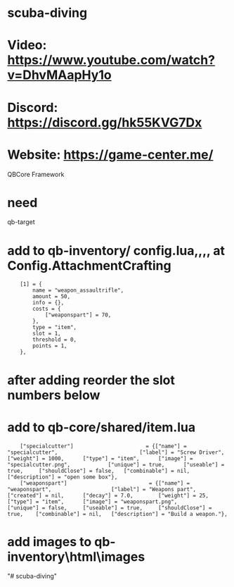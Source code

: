 # scuba-diving

# Video: https://www.youtube.com/watch?v=DhvMAapHy1o
# Discord: https://discord.gg/hk55KVG7Dx
# Website: https://game-center.me/

QBCore Framework


# need

qb-target


# add to qb-inventory/ config.lua,,,,  at Config.AttachmentCrafting

        [1] = {
            name = "weapon_assaultrifle",
            amount = 50,
            info = {},
            costs = {
                ["weaponspart"] = 70,
            },
            type = "item",
            slot = 1,
            threshold = 0,
            points = 1,
        },

# after adding reorder the slot numbers below

# add to qb-core/shared/item.lua

		["specialcutter"]						= {["name"] = "specialcutter",       		    		["label"] = "Screw Driver",	 			["weight"] = 1000, 		["type"] = "item", 		["image"] = "specialcutter.png", 			["unique"] = true, 		["useable"] = true, 	["shouldClose"] = false,   ["combinable"] = nil,   ["description"] = "open some box"},
		["weaponspart"] 		 	 	 		 = {["name"] = "weaponspart", 					["label"] = "Weapons part", 			["created"] = nil, 		["decay"] = 7.0,		["weight"] = 25, 		["type"] = "item", 		["image"] = "weaponspart.png", 						["unique"] = false, 	["useable"] = true, 	["shouldClose"] = true,    ["combinable"] = nil,   ["description"] = "Build a weapon."},

# add images to qb-inventory\html\images


"# scuba-diving" 
